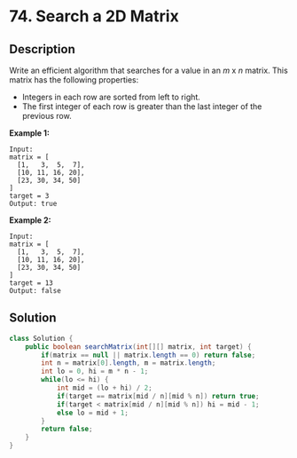# 74. Search a 2D Matrix

## Description

Write an efficient algorithm that searches for a value in an *m* x *n* matrix. This matrix has the following properties:

- Integers in each row are sorted from left to right.
- The first integer of each row is greater than the last integer of the previous row.

**Example 1:**

```
Input:
matrix = [
  [1,   3,  5,  7],
  [10, 11, 16, 20],
  [23, 30, 34, 50]
]
target = 3
Output: true
```

**Example 2:**

```
Input:
matrix = [
  [1,   3,  5,  7],
  [10, 11, 16, 20],
  [23, 30, 34, 50]
]
target = 13
Output: false
```

## Solution

```java
class Solution {
    public boolean searchMatrix(int[][] matrix, int target) {
        if(matrix == null || matrix.length == 0) return false;
        int n = matrix[0].length, m = matrix.length;
        int lo = 0, hi = m * n - 1;
        while(lo <= hi) {
            int mid = (lo + hi) / 2;
            if(target == matrix[mid / n][mid % n]) return true;
            if(target < matrix[mid / n][mid % n]) hi = mid - 1;
            else lo = mid + 1;
        }
        return false;
    }
}
```


